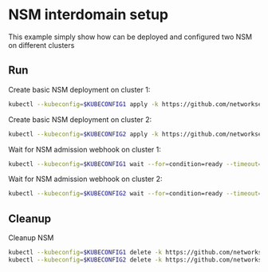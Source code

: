 # NSM interdomain setup


This example simply show how can be deployed and configured two NSM on different clusters

## Run

Create basic NSM deployment on cluster 1:

```bash
kubectl --kubeconfig=$KUBECONFIG1 apply -k https://github.com/networkservicemesh/deployments-k8s/examples/interdomain/nsm/cluster1?ref=a96d76cc3f8b75dc9f902b4f0f623e4e2ee34a40
```

Create basic NSM deployment on cluster 2:

```bash
kubectl --kubeconfig=$KUBECONFIG2 apply -k https://github.com/networkservicemesh/deployments-k8s/examples/interdomain/nsm/cluster2?ref=a96d76cc3f8b75dc9f902b4f0f623e4e2ee34a40
```

Wait for NSM admission webhook on cluster 1:

```bash
kubectl --kubeconfig=$KUBECONFIG1 wait --for=condition=ready --timeout=1m pod -n nsm-system -l app=admission-webhook-k8s
```

Wait for NSM admission webhook on cluster 2:

```bash
kubectl --kubeconfig=$KUBECONFIG2 wait --for=condition=ready --timeout=1m pod -n nsm-system -l app=admission-webhook-k8s
```

## Cleanup

Cleanup NSM
```bash
kubectl --kubeconfig=$KUBECONFIG1 delete -k https://github.com/networkservicemesh/deployments-k8s/examples/interdomain/nsm/cluster1?ref=a96d76cc3f8b75dc9f902b4f0f623e4e2ee34a40
kubectl --kubeconfig=$KUBECONFIG2 delete -k https://github.com/networkservicemesh/deployments-k8s/examples/interdomain/nsm/cluster2?ref=a96d76cc3f8b75dc9f902b4f0f623e4e2ee34a40
```
